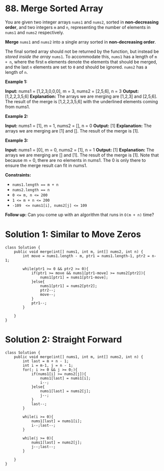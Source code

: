 # 88. Merge Sorted Array
You are given two integer arrays  `nums1`  and  `nums2`, sorted in  **non-decreasing order**, and two integers  `m`  and  `n`, representing the number of elements in  `nums1`  and  `nums2`  respectively.

**Merge**  `nums1`  and  `nums2`  into a single array sorted in  **non-decreasing order**.

The final sorted array should not be returned by the function, but instead be  _stored inside the array_ `nums1`. To accommodate this,  `nums1`  has a length of  `m + n`, where the first  `m`  elements denote the elements that should be merged, and the last  `n`  elements are set to  `0`  and should be ignored.  `nums2`  has a length of  `n`.

**Example 1:**

**Input:** nums1 = [1,2,3,0,0,0], m = 3, nums2 = [2,5,6], n = 3
**Output:** [1,2,2,3,5,6]
**Explanation:** The arrays we are merging are [1,2,3] and [2,5,6].
The result of the merge is [1,2,2,3,5,6] with the underlined elements coming from nums1.

**Example 2:**

**Input:** nums1 = [1], m = 1, nums2 = [], n = 0
**Output:** [1]
**Explanation:** The arrays we are merging are [1] and [].
The result of the merge is [1].

**Example 3:**

**Input:** nums1 = [0], m = 0, nums2 = [1], n = 1
**Output:** [1]
**Explanation:** The arrays we are merging are [] and [1].
The result of the merge is [1].
Note that because m = 0, there are no elements in nums1. The 0 is only there to ensure the merge result can fit in nums1.

**Constraints:**

-   `nums1.length == m + n`
-   `nums2.length == n`
-   `0 <= m, n <= 200`
-   `1 <= m + n <= 200`
-   `-109  <= nums1[i], nums2[j] <= 109`

**Follow up:** Can you come up with an algorithm that runs in  `O(m + n)`  time?

# Solution 1: Similar to Move Zeros 
```
class Solution {
    public void merge(int[] nums1, int m, int[] nums2, int n) {
        int move = nums1.length - m, ptr1 = nums1.length-1, ptr2 = n-1;
        
        while(ptr1 >= 0 && ptr2 >= 0){
            if(ptr1 >= move && nums1[ptr1-move] >= nums2[ptr2]){
                nums1[ptr1] = nums1[ptr1-move];
            }else{
                nums1[ptr1] = nums2[ptr2];
                ptr2--;
                move--;
            }
            ptr1--;
        }
        
    }
}
```

# Solution 2: Straight Forward
```
class Solution {
    public void merge(int[] nums1, int m, int[] nums2, int n) {
        int last = m + n - 1;
        int i = m-1, j = n - 1;
        for(; i >= 0 && j >= 0;){
            if(nums1[i] >= nums2[j]){
                nums1[last] = nums1[i];
                i--;
            }else{
                nums1[last] = nums2[j];
                j--;
            }
            last--;
        }
        
        while(i >= 0){
            nums1[last] = nums1[i];
            i--;last--;
        }
        
        while(j >= 0){
            nums1[last] = nums2[j];
            j--;last--;
        }
        
    }
}
```